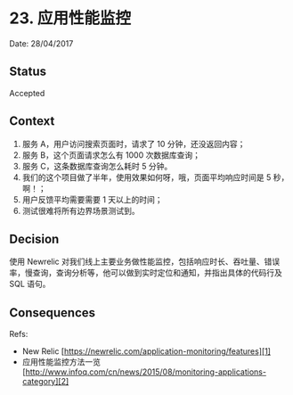 # 23. 应用性能监控

Date: 28/04/2017

## Status

Accepted

## Context

1. 服务 A，用户访问搜索页面时，请求了 10 分钟，还没返回内容；
2. 服务 B，这个页面请求怎么有 1000 次数据库查询；
3. 服务 C，这条数据库查询怎么耗时 5 分钟。
4. 我们的这个项目做了半年，使用效果如何呀，哦，页面平均响应时间是 5 秒，啊！；
5. 用户反馈平均需要需要 1 天以上的时间；
6. 测试很难将所有边界场景测试到。

## Decision

使用 Newrelic 对我们线上主要业务做性能监控，包括响应时长、吞吐量、错误率，慢查询，查询分析等，他可以做到实时定位和通知，并指出具体的代码行及 SQL 语句。

## Consequences

Refs:

* New Relic [https://newrelic.com/application-monitoring/features][1]
* 应用性能监控方法一览 [http://www.infoq.com/cn/news/2015/08/monitoring-applications-category][2]

[1]:	https://newrelic.com/application-monitoring/features
[2]:	http://www.infoq.com/cn/news/2015/08/monitoring-applications-category